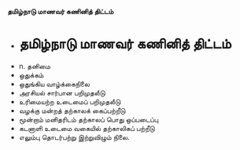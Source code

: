 **தமிழ்நாடு மாணவர் கணினித் திட்டம்**
- # தமிழ்நாடு மாணவர் கணினித் திட்டம்
- n. தனிமை
- ஒதுக்கம்
- ஒதுங்கிய வாழ்க்கைநிலை
- அரசியல் சார்பான பறிமுதலீடு
- உரிமையற்ற உடைமைப் பறிமுதலீடு
- வழக்கு மன்றத் தற்காலக் கைப்பற்றீடு
- மூன்றாம் மனிதரிடம் தற்காலப் பொது ஒப்படைப்பு
- கடனாளி உடைமை வகையில் தற்காலிகப் பற்றீடு
- எலும்பு தொடர்பற்று இற்றுவிழும் நிலை.

